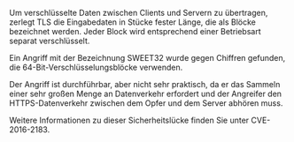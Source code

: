 Um verschlüsselte Daten zwischen Clients und Servern zu übertragen, zerlegt TLS die Eingabedaten in Stücke fester Länge, die als Blöcke bezeichnet werden.
Jeder Block wird entsprechend einer Betriebsart separat verschlüsselt.

Ein Angriff mit der Bezeichnung SWEET32 wurde gegen Chiffren gefunden, die 64-Bit-Verschlüsselungsblöcke verwenden.

Der Angriff ist durchführbar, aber nicht sehr praktisch, da er das Sammeln einer sehr großen Menge an Datenverkehr erfordert und der Angreifer den HTTPS-Datenverkehr zwischen dem Opfer und dem Server abhören muss.

Weitere Informationen zu dieser Sicherheitslücke finden Sie unter CVE-2016-2183.